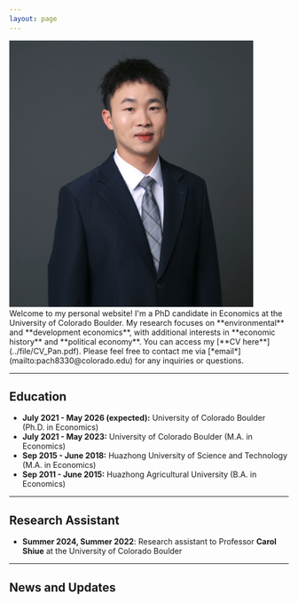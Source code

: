 ```yaml
---
layout: page
---
```


<img src="images/my_profile1.png"  class="floatpic" width="440" height="480"> 
Welcome to my personal website! I'm a PhD candidate in Economics at the University of Colorado Boulder. My research focuses on **environmental** and **development economics**, with additional interests in **economic history** and **political economy**. You can access my [**CV here**](../file/CV_Pan.pdf). Please feel free to contact me via [*email*](mailto:pach8330@colorado.edu) for any inquiries or questions.

---

## Education
- **July 2021 - May 2026 (expected):** University of Colorado Boulder (Ph.D. in Economics)
- **July 2021 - May 2023:** University of Colorado Boulder (M.A. in Economics)
- **Sep 2015 - June 2018:** Huazhong University of Science and Technology (M.A. in Economics)
- **Sep 2011 - June 2015:** Huazhong Agricultural University (B.A. in Economics)

---

## Research Assistant
- **Summer 2024, Summer 2022**: Research assistant to Professor **Carol Shiue** at the University of Colorado Boulder

---
## News and Updates




